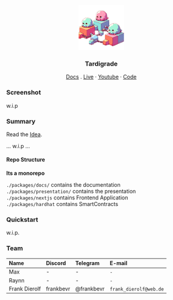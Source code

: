 <div align="center">
<img src="./packages/docs/public/taris-logo.png" alt="logo" width="120" height="120" />
</div>

<h3 align="center">Tardigrade</h3>
  <p align="center">
    <a href="https://docs.tardigrade.surge.sh">Docs</a>
    .
    <a href="https://tardigrade.surge.sh">Live</a>
    ·
    <a href="">Youtube</a>
    ·
    <a href="https://gitlab.com/constellation-hackathon-2023/frontend/scaffold-eth-2">Code</a>
  </p>
</div>

### Screenshot

w.i.p

### Summary

Read the [Idea](https://tardigrade.surge.sh/Notes/Software-Design.html).

... w.i.p ...

#### Repo Structure

**Its a monorepo**

`./packages/docs/` contains the documentation\
`./packages/presentation/` contains the presentation\
`./packages/nextjs` contains Frontend Application\
`./packages/hardhat` contains SmartContracts

### Quickstart

w.i.p.

### Team

| Name          | Discord   | Telegram   | E-mail                 |
| :------------ | :-------- | :--------- | :--------------------- |
| Max           | -         | -          | `-`                    |
| Raynn         | -         | -          | `-`                    |
| Frank Dierolf | frankbevr | @frankbevr | `frank_dierolf@web.de` |
